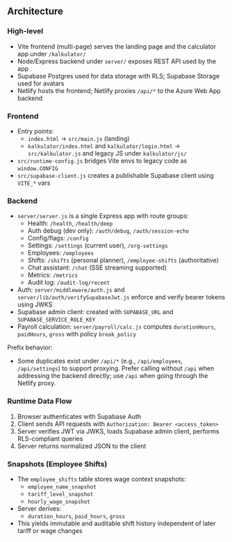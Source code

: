 ## Architecture

### High-level
- Vite frontend (multi-page) serves the landing page and the calculator app under `/kalkulator/`
- Node/Express backend under `server/` exposes REST API used by the app
- Supabase Postgres used for data storage with RLS; Supabase Storage used for avatars
- Netlify hosts the frontend; Netlify proxies `/api/*` to the Azure Web App backend

### Frontend
- Entry points:
  - `index.html` → `src/main.js` (landing)
  - `kalkulator/index.html` and `kalkulator/login.html` → `src/kalkulator.js` and legacy JS under `kalkulator/js/`
- `src/runtime-config.js` bridges Vite envs to legacy code as `window.CONFIG`
- `src/supabase-client.js` creates a publishable Supabase client using `VITE_*` vars

### Backend
- `server/server.js` is a single Express app with route groups:
  - Health: `/health`, `/health/deep`
  - Auth debug (dev only): `/auth/debug`, `/auth/session-echo`
  - Config/flags: `/config`
  - Settings: `/settings` (current user), `/org-settings`
  - Employees: `/employees`
  - Shifts: `/shifts` (personal planner), `/employee-shifts` (authoritative)
  - Chat assistant: `/chat` (SSE streaming supported)
  - Metrics: `/metrics`
  - Audit log: `/audit-log/recent`
- Auth: `server/middleware/auth.js` and `server/lib/auth/verifySupabaseJwt.js` enforce and verify bearer tokens using JWKS
- Supabase admin client: created with `SUPABASE_URL` and `SUPABASE_SERVICE_ROLE_KEY`
- Payroll calculation: `server/payroll/calc.js` computes `durationHours`, `paidHours`, `gross` with policy `break_policy`

Prefix behavior:
- Some duplicates exist under `/api/*` (e.g., `/api/employees`, `/api/settings`) to support proxying. Prefer calling without `/api` when addressing the backend directly; use `/api` when going through the Netlify proxy.

### Runtime Data Flow
1. Browser authenticates with Supabase Auth
2. Client sends API requests with `Authorization: Bearer <access_token>`
3. Server verifies JWT via JWKS, loads Supabase admin client, performs RLS-compliant queries
4. Server returns normalized JSON to the client

### Snapshots (Employee Shifts)
- The `employee_shifts` table stores wage context snapshots:
  - `employee_name_snapshot`
  - `tariff_level_snapshot`
  - `hourly_wage_snapshot`
- Server derives:
  - `duration_hours`, `paid_hours`, `gross`
- This yields immutable and auditable shift history independent of later tariff or wage changes



